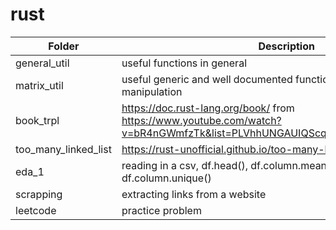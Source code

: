 # rust

| Folder | Description|
|-|-|
| general_util |  useful functions in general|
| matrix_util |  useful generic and well documented functions for matrix and vector manipulation|
| book_trpl |  https://doc.rust-lang.org/book/ from https://www.youtube.com/watch?v=bR4nGWmfzTk&list=PLVhhUNGAUIQScqB26DdUq4n1Y2n3auM7X|
| too_many_linked_list |  https://rust-unofficial.github.io/too-many-lists/index.html|
| eda_1 |  reading in a csv, df.head(), df.column.mean(), df.isnan().sum(), df.column.unique()|
| scrapping |  extracting links from a website|
| leetcode |  practice problem|
